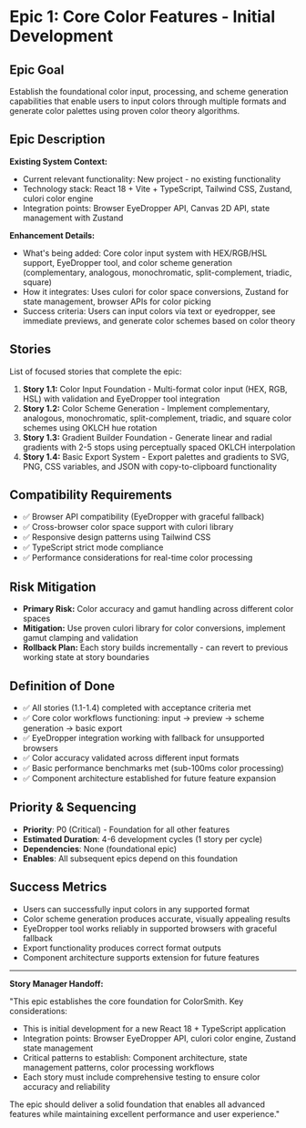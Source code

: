 # Epic 1: Core Color Features - Initial Development

## Epic Goal

Establish the foundational color input, processing, and scheme generation capabilities that enable users to input colors through multiple formats and generate color palettes using proven color theory algorithms.

## Epic Description

**Existing System Context:**

- Current relevant functionality: New project - no existing functionality
- Technology stack: React 18 + Vite + TypeScript, Tailwind CSS, Zustand, culori color engine
- Integration points: Browser EyeDropper API, Canvas 2D API, state management with Zustand

**Enhancement Details:**

- What's being added: Core color input system with HEX/RGB/HSL support, EyeDropper tool, and color scheme generation (complementary, analogous, monochromatic, split-complement, triadic, square)
- How it integrates: Uses culori for color space conversions, Zustand for state management, browser APIs for color picking
- Success criteria: Users can input colors via text or eyedropper, see immediate previews, and generate color schemes based on color theory

## Stories

List of focused stories that complete the epic:

1. **Story 1.1:** Color Input Foundation - Multi-format color input (HEX, RGB, HSL) with validation and EyeDropper tool integration
2. **Story 1.2:** Color Scheme Generation - Implement complementary, analogous, monochromatic, split-complement, triadic, and square color schemes using OKLCH hue rotation
3. **Story 1.3:** Gradient Builder Foundation - Generate linear and radial gradients with 2-5 stops using perceptually spaced OKLCH interpolation
4. **Story 1.4:** Basic Export System - Export palettes and gradients to SVG, PNG, CSS variables, and JSON with copy-to-clipboard functionality

## Compatibility Requirements

- ✅ Browser API compatibility (EyeDropper with graceful fallback)
- ✅ Cross-browser color space support with culori library
- ✅ Responsive design patterns using Tailwind CSS
- ✅ TypeScript strict mode compliance
- ✅ Performance considerations for real-time color processing

## Risk Mitigation

- **Primary Risk:** Color accuracy and gamut handling across different color spaces
- **Mitigation:** Use proven culori library for color conversions, implement gamut clamping and validation
- **Rollback Plan:** Each story builds incrementally - can revert to previous working state at story boundaries

## Definition of Done

- ✅ All stories (1.1-1.4) completed with acceptance criteria met
- ✅ Core color workflows functioning: input → preview → scheme generation → basic export
- ✅ EyeDropper integration working with fallback for unsupported browsers
- ✅ Color accuracy validated across different input formats
- ✅ Basic performance benchmarks met (sub-100ms color processing)
- ✅ Component architecture established for future feature expansion

## Priority & Sequencing

- **Priority**: P0 (Critical) - Foundation for all other features
- **Estimated Duration**: 4-6 development cycles (1 story per cycle)
- **Dependencies**: None (foundational epic)
- **Enables**: All subsequent epics depend on this foundation

## Success Metrics

- Users can successfully input colors in any supported format
- Color scheme generation produces accurate, visually appealing results
- EyeDropper tool works reliably in supported browsers with graceful fallback
- Export functionality produces correct format outputs
- Component architecture supports extension for future features

---

**Story Manager Handoff:**

"This epic establishes the core foundation for ColorSmith. Key considerations:

- This is initial development for a new React 18 + TypeScript application
- Integration points: Browser EyeDropper API, culori color engine, Zustand state management
- Critical patterns to establish: Component architecture, state management patterns, color processing workflows
- Each story must include comprehensive testing to ensure color accuracy and reliability

The epic should deliver a solid foundation that enables all advanced features while maintaining excellent performance and user experience."